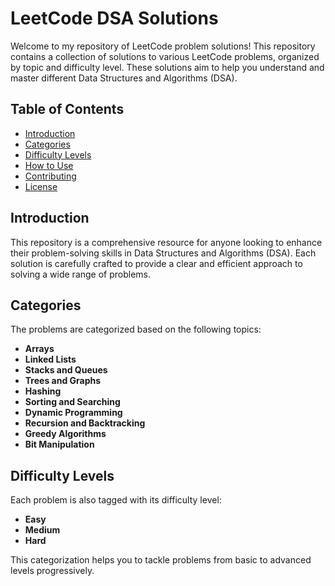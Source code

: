 # LeetCode DSA Solutions

Welcome to my repository of LeetCode problem solutions! This repository contains a collection of solutions to various LeetCode problems, organized by topic and difficulty level. These solutions aim to help you understand and master different Data Structures and Algorithms (DSA).

## Table of Contents

- [Introduction](#introduction)
- [Categories](#categories)
- [Difficulty Levels](#difficulty-levels)
- [How to Use](#how-to-use)
- [Contributing](#contributing)
- [License](#license)

## Introduction

This repository is a comprehensive resource for anyone looking to enhance their problem-solving skills in Data Structures and Algorithms (DSA). Each solution is carefully crafted to provide a clear and efficient approach to solving a wide range of problems.

## Categories

The problems are categorized based on the following topics:

- **Arrays**
- **Linked Lists**
- **Stacks and Queues**
- **Trees and Graphs**
- **Hashing**
- **Sorting and Searching**
- **Dynamic Programming**
- **Recursion and Backtracking**
- **Greedy Algorithms**
- **Bit Manipulation**

## Difficulty Levels

Each problem is also tagged with its difficulty level:

- **Easy**
- **Medium**
- **Hard**

This categorization helps you to tackle problems from basic to advanced levels progressively.
